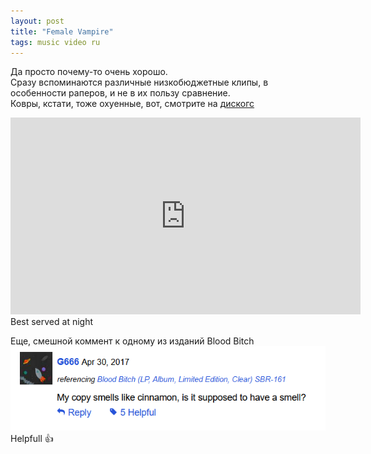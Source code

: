 ```yaml
---
layout: post
title: "Female Vampire"
tags: music video ru
---
```

Да просто почему-то очень хорошо.  
Сразу вспоминаются различные низкобюджетные клипы, в особенности раперов, и не в их пользу сравнение.  
Ковры, кстати, тоже охуенные, вот, смотрите на [дискогс](https://www.discogs.com/master/1066435-Jenny-Hval-Blood-Bitch)  

<iframe width="560" height="315" src="https://www.youtube.com/embed/ZVaWc00aZ30" title="YouTube video player" frameborder="0" allow="accelerometer; autoplay; clipboard-write; encrypted-media; gyroscope; picture-in-picture; web-share" allowfullscreen></iframe>
<!--more-->
Best served at night

Еще, смешной коммент к одному из изданий Blood Bitch
![Discogs Comment](/assets/images/jenny-hval-discogs-screen.png)  
Helpfull 👍